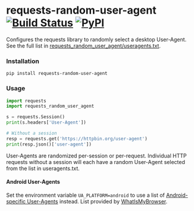 # requests-random-user-agent [![Build Status](https://travis-ci.org/DavidWittman/requests-random-user-agent.svg?branch=master)](https://travis-ci.org/DavidWittman/requests-random-user-agent) [![PyPI](https://img.shields.io/pypi/v/requests-random-user-agent.svg)](https://pypi.org/project/requests-random-user-agent/)

Configures the requests library to randomly select a desktop User-Agent. See the full list in [requests_random_user_agent/useragents.txt](requests_random_user_agent/useragents.txt).

### Installation

```
pip install requests-random-user-agent
```

### Usage

``` python
import requests
import requests_random_user_agent

s = requests.Session()
print(s.headers['User-Agent'])

# Without a session
resp = requests.get('https://httpbin.org/user-agent')
print(resp.json()['user-agent'])
```

User-Agents are randomized per-session or per-request. Individual HTTP requests without a session will each have a random User-Agent selected from the list in useragents.txt.

#### Android User-Agents

Set the environment variable `UA_PLATFORM=android` to use a list of [Android-specific User-Agents](requests_random_user_agent/android_useragents.txt) instead. List provided by [WhatIsMyBrowser](whatismybrowser.com).
